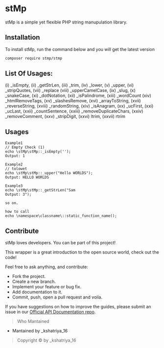 stMp
===

stMp is a simple yet flexible PHP string manupulation library.

## Installation

To install stMp, run the command below and you will get the latest version
```sh
composer require stmp/stmp
```

## List Of Usages:
(i) _isEmpty, (ii) _getStrLen, (iii) _trim, (iv) _lower, (v) _upper, (vi) _stripQuotes, (vii) _replace (viii) _upperCamelCase, (ix) _slug, (x) _snakeCase, (xi) _dotNotation, (xii) _isPalindrome, (xiii) _wordCount (xiv) _htmlRemoveTags, (xv) _slashesRemove, (xvi) _arrayToString, (xvii) _reverseString, (xviii) _randomString, (xiv) _isAnagram,  (xx) _ucFirst, (xxi) _ucLast, (xxii) _countSentence, (xxiii) _removeDuplicateChars, (xxiv) _removeComment, (xxv) _stripDigit, (xxvi) ltrim, (xxvii) rtrim

## Usages
```
Example1
// Empty Check (1)
echo \stMp\stMp::_isEmpty('');
Output: 1

Example2
// tolowet
echo \stMp\stMp::_upper("Hello WORLDS");
Output: HELLO WORLDS

Example3
echo \stMp\stMp::_getStrLen("Sam
Output: 3");

so on.

how to call 
echo \namespace\classname\::static_function_name();
```

## Contribute

stMp loves developers. You can be part of this project!

This wrapper is a great introduction to the open source world, check out the code!

Feel free to ask anything, and contribute:

- Fork the project.
- Create a new branch.
- Implement your feature or bug fix.
- Add documentation to it.
- Commit, push, open a pull request and voila.

If you have suggestions on how to improve the guides, please submit an issue in our [Official API Documentation repo](https://github.com/).

> Who Mantained
  
* Mantained by _kshatriya_16

> Copyright &copy; by _kshatriya_16
